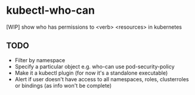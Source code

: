 # kubectl-who-can
[WIP] show who has permissions to &lt;verb> &lt;resources> in kubernetes

## TODO

* Filter by namespace
* Specify a particular object e.g. who-can use pod-security-policy <name>
* Make it a kubectl plugin (for now it's a standalone executable)
* Alert if user doesn't have access to all namespaces, roles, clusterroles or bindings (as info won't be complete)
